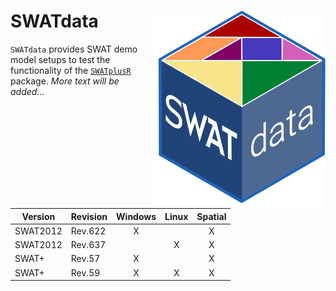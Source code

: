# SWATdata <img src="man/figures/swatdata_hex.svg" align="right" />


`SWATdata` provides SWAT demo model setups to test the functionality of the [`SWATplusR`](https://github.com/chrisschuerz/SWATplusR) package. *More text will be added...*


| Version  | Revision | Windows | Linux | Spatial |
|----------|----------|:-------:|:-----:|:-------:|
| SWAT2012 | Rev.622  |    X    |       |    X    |
| SWAT2012 | Rev.637  |         |   X   |    X    |
| SWAT+    | Rev.57   |    X    |       |    X    |
| SWAT+    | Rev.59   |    X    |   X   |    X    |
